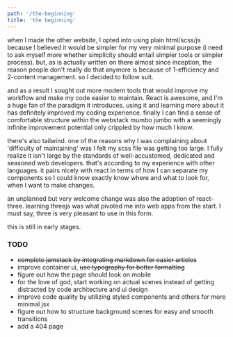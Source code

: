 ```yaml
---
path: '/the-beginning'
title: 'the beginning'
---
```


when I made the other website, I opted into using plain html/scss/js because I believed it would be simpler for my very minimal purpose (i need to ask myself more whether simplicity should entail simpler tools or simpler process). but, as is actually written on there almost since inception, the reason people don't really do that anymore is because of 1-efficiency and 2-content management. so I decided to follow suit.

and as a result I sought out more modern tools that would improve my workflow and make my code easier to maintain. React is awesome, and I'm a huge fan of the paradigm it introduces. using it and learning more about it has definitely improved my coding experience. finally I can find a sense of comfortable structure within the webstack mumbo jumbo with a seemingly infinite improvement potential only crippled by how much I know.

there's also tailwind. one of the reasons why I was complaining about 'difficulty of maintaining' was I felt my scss file was getting too large. I fully realize it isn't large by the standards of well-accustomed, dedicated and seasoned web developers. that's according to my experience with other languages. it pairs nicely with react in terms of how I can separate my components so I could know exactly know where and what to look for, when I want to make changes.

an unplanned but very welcome change was also the adoption of react-three. learning threejs was what pivoted me into web apps from the start. I must say, three is very pleasant to use in this form.

this is still in early stages.

### TODO

- ~~complete jamstack by integrating markdown for easier articles~~
- improve container ui, ~~use typography for better formatting~~
- figure out how the page should look on mobile
- for the love of god, start working on actual scenes instead of getting distracted by code architecture and ui design
- improve code quality by utilizing styled components and others for more minimal jsx
- figure out how to structure background scenes for easy and smooth transitions
- add a 404 page
